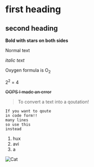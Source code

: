 # first heading
## second heading

**Bold with stars on both sides**

Normal text

_italic text_

Oxygen formula is O<sub>2</sub>

2<sup>2</sup> = 4

~~OOPS I made an error~~


> To convert a text into a qoutation!

```
If you want to qoute
in code form!!
many lines
so use this
instead
```

1. hux
2. avi
3. a

![Cat](https://www.google.com/imgres?q=cat%20emoji&imgurl=https%3A%2F%2Fs3.amazonaws.com%2Fpix.iemoji.com%2Fimages%2Femoji%2Fapple%2Fios-12%2F256%2Fcat-face.png&imgrefurl=https%3A%2F%2Fwww.iemoji.com%2Fview%2Femoji%2F191%2Fanimals-nature%2Fcat-face&docid=_sAwrl1N2ZBLsM&tbnid=dhwjmpvo1g8ZYM&vet=12ahUKEwjl1MG3uJSIAxWRUqQEHYjVKjkQM3oECGsQAA..i&w=256&h=256&hcb=2&ved=2ahUKEwjl1MG3uJSIAxWRUqQEHYjVKjkQM3oECGsQAA)

